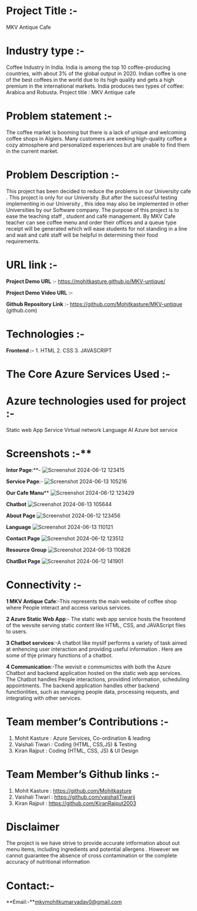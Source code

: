 # Project Title :-
 MKV Antique Cafe

# Industry type :-
Coffee Industry In India. India is among the top 10 coffee-producing countries, with about 3% of the global output in 2020. Indian coffee is one of the best coffees in the world due to its high quality and gets a high premium in the international markets. India produces two types of coffee: Arabica and Robusta.
Project title :  MKV Antique cafe

# Problem statement :-
The coffee market is booming but there is a lack of unique and welcoming coffee shops in Algiers.
Many customers are seeking high-quality coffee a cozy atmosphere and personalized experiences but are unable to find them in the current market.

# Problem Description :-
This project has been decided to reduce the problems in our University cafe . This project is only for  our University .But after the successful testing implementing in our University ,  this idea may also be implemented in other Universities by our Software company. The purpose of this project is to ease the teaching staff , student and café management. By MKV Cafe teacher can see coffee menu and order their offices and a queue type receipt will be generated which will ease students for not standing in a line and wait and café staff will be helpful in determining their food requirements. 


# URL link :-
**Project Demo URL** :-
https://mohitkasture.github.io/MKV-untique/

**Project Demo Video URL** :–

**Github Repository Link** :-
https://github.com/Mohitkasture/MKV-untique (github.com)


# Technologies :-
**Frontend :-**
    1. HTML
    2. CSS
    3. JAVASCRIPT


# The Core Azure Services Used :-

# Azure technologies used for project :-
Static web App Service 
Virtual network
Language AI
Azure bot service 

# Screenshots :-**
**Intor Page**:**-
 ![Screenshot 2024-06-12 123415](https://github.com/Mohitkasture/MKV-untique/assets/171769134/dc719e6f-7366-4cb9-8552-0fafc27c6772)
 
 **Service Page**:-
 ![Screenshot 2024-06-13 105216](https://github.com/Mohitkasture/MKV-untique/assets/171769134/3a60a872-7821-434c-abce-1f735b6f12**70)

 **Our Cafe Manu****
 ![Screenshot 2024-06-12 123429](https://github.com/Mohitkasture/MKV-untique/assets/171769134/bdbe3ad5-8728-4683-bd62-8d41d57ddef6)
 
 **Chatbot**
 ![Screenshot 2024-06-13 105644](https://github.com/Mohitkasture/MKV-untique/assets/171769134/df7ee97d-db88-47e0-a405-8b42faf8d90a)

 **About Page**
 ![Screenshot 2024-06-12 123456](https://github.com/Mohitkasture/MKV-untique/assets/171769134/ebfcb413-1125-463f-b044-3846f19d7e25)

 **Language**
 ![Screenshot 2024-06-13 110121](https://github.com/Mohitkasture/MKV-untique/assets/171769134/7b6c4473-cbd6-4a05-8dce-9e6acfa9695e)
 
 **Contact Page**
 ![Screenshot 2024-06-12 123512](https://github.com/Mohitkasture/MKV-untique/assets/171769134/937ee89c-a79b-4d2b-b7e3-3a53dad543ec)

 **Resource Group**
 ![Screenshot 2024-06-13 110826](https://github.com/Mohitkasture/MKV-untique/assets/171769134/de205da9-4257-46e1-8ba5-f27de63d1f4b)

  **ChatBot Page**
  ![Screenshot 2024-06-12 141901](https://github.com/Mohitkasture/MKV-untique/assets/171769134/f38b4709-148f-4015-9f91-1b35eaa2cb00)

  # Connectivity :-
  **1 MKV Antique Cafe**:-This represents the main website of coffee shop where People interact and access various services.
  
  **2 Azure Static Web App**:- The static web app service hosts the freontend of the wevsite serving static content like HTML, CSS, and JAVAScript files to users.
  
  **3 Chatbot services**:-A chatbot like mysilf performs a variety of task aimed at enhencing user interaction and providing useful information . Here are some of thje primary functions of a chatbot.

  **4 Communication**:-The wevisit e commumictes with both the Azure Chatbot and backend application hosted on the static web app services. The Chatbot handles People interactions, providind information, 
  scheduling appointments. The backend application handles other backend functionlities, such as managing people data, processing requests, and integrating with other services.
  

# Team member’s Contributions :- 
1.	Mohit Kasture : Azure Services, Co-ordination & leading 
2.	Vaishali Tiwari : Coding (HTML, CSS,JS) & Testing
3.	Kiran Rajput     : Coding (HTML, CSS, JS) & UI Design


# Team Member’s Github links :-
1.	Mohit Kasture :  https://github.com/Mohitkasture
2.	Vaishali Tiwari : https://github.com/vaishaliTiwarij
3.	Kiran Rajput     : https://github.com/KiranRajput2003

# Disclaimer
The project is we have strive to provide accurate intformation about out menu items, including ingredients and potential allergens . However we cannot guarantee the absence of cross contamination or the complete accuracy of nutritional information

# Contact:-
**Email:-**mkymohitkumaryadav0@gmail.com

